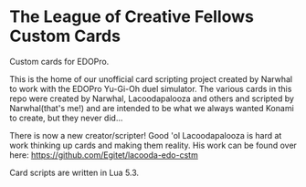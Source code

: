 # The League of Creative Fellows Custom Cards
Custom cards for EDOPro.

This is the home of our unofficial card scripting project created by Narwhal to work with the EDOPro Yu-Gi-Oh duel simulator. The various cards in this repo were created by Narwhal, Lacoodapalooza and others and scripted by Narwhal(that's me!) and are intended to be what we always wanted Konami to create, but they never did...

There is now a new creator/scripter! Good 'ol Lacoodapalooza is hard at work thinking up cards and making them reality. His work can be found over here: https://github.com/Egitet/lacooda-edo-cstm 

Card scripts are written in Lua 5.3.
